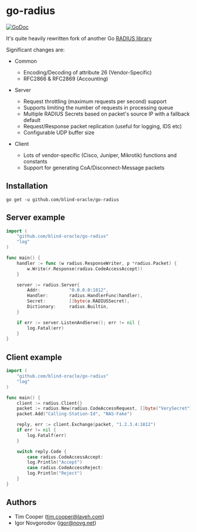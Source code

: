# go-radius

[![GoDoc](https://godoc.org/github.com/blind-oracle/go-radius?status.svg)](https://godoc.org/github.com/blind-oracle/go-radius)

It's quite heavily rewritten fork of another Go [RADIUS library](https://github.com/layeh/radius)

Significant changes are:
* Common
  * Encoding/Decoding of attribute 26 (Vendor-Specific)
  * RFC2866 & RFC2869 (Accounting)

* Server
  * Request throttling (maximum requests per second) support
  * Supports limiting the number of requests in processing queue
  * Multiple RADIUS Secrets based on packet's source IP with a fallback default
  * Request/Response packet replication (useful for logging, IDS etc)
  * Configurable UDP buffer size

* Client
  * Lots of vendor-specific (Cisco, Juniper, Mikrotik) functions and constants
  * Support for generating CoA/Disconnect-Message packets

## Installation
    go get -u github.com/blind-oracle/go-radius

## Server example
```go
import (
    "github.com/blind-oracle/go-radius"
    "log"
)

func main() {
    handler := func (w radius.ResponseWriter, p *radius.Packet) {
        w.Write(r.Response(radius.CodeAccessAccept))
    }

    server := radius.Server{
        Addr:           "0.0.0.0:1812",
        Handler:        radius.HandlerFunc(handler),
        Secret:         []byte(o.RADIUSSecret),
        Dictionary:     radius.Builtin,
    }

    if err := server.ListenAndServe(); err != nil {
        log.Fatal(err)
    }
}
```

## Client example
```go
import (
    "github.com/blind-oracle/go-radius"
    "log"
)

func main() {
    client := radius.Client{}
    packet := radius.New(radius.CodeAccessRequest, []byte("VerySecret"))
    packet.Add("Calling-Station-Id", "NAS-Fake")

    reply, err := client.Exchange(packet, "1.2.3.4:1812")
    if err != nil {
        log.Fatalf(err)
    }

    switch reply.Code {
        case radius.CodeAccessAccept:
        log.Println("Accept")
        case radius.CodeAccessReject:
        log.Println("Reject")
    }
}
```

## Authors
* Tim Cooper (<tim.cooper@layeh.com>)
* Igor Novgorodov (<igor@novg.net>)
